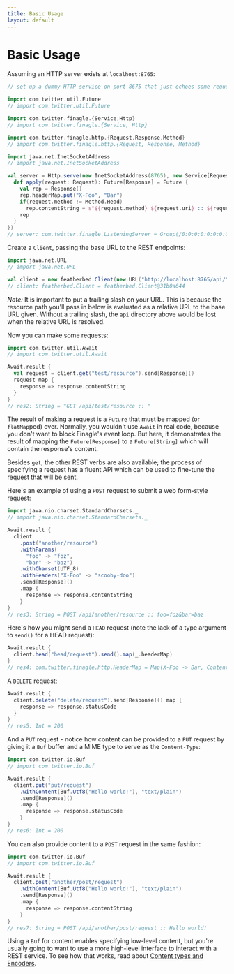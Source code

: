 ```yaml
---
title: Basic Usage
layout: default
---
```


# Basic Usage

Assuming an HTTP server exists at `localhost:8765`:

```scala
// set up a dummy HTTP service on port 8675 that just echoes some request information

import com.twitter.util.Future
// import com.twitter.util.Future

import com.twitter.finagle.{Service,Http}
// import com.twitter.finagle.{Service, Http}

import com.twitter.finagle.http.{Request,Response,Method}
// import com.twitter.finagle.http.{Request, Response, Method}

import java.net.InetSocketAddress
// import java.net.InetSocketAddress

val server = Http.serve(new InetSocketAddress(8765), new Service[Request, Response] {
  def apply(request: Request): Future[Response] = Future {
    val rep = Response()
    rep.headerMap.put("X-Foo", "Bar")
    if(request.method != Method.Head)
      rep.contentString = s"${request.method} ${request.uri} :: ${request.contentString}"
    rep
  }
})
// server: com.twitter.finagle.ListeningServer = Group(/0:0:0:0:0:0:0:0:8765)
```

Create a `Client`, passing the base URL to the REST endpoints:

```scala
import java.net.URL
// import java.net.URL

val client = new featherbed.Client(new URL("http://localhost:8765/api/"))
// client: featherbed.Client = featherbed.Client@31b0a644
```
*Note:* It is important to put a trailing slash on your URL.  This is because the resource path you'll pass in below
is evaluated as a relative URL to the base URL given.  Without a trailing slash, the `api` directory above would be
lost when the relative URL is resolved.

Now you can make some requests:

```scala
import com.twitter.util.Await
// import com.twitter.util.Await

Await.result {
  val request = client.get("test/resource").send[Response]()
  request map {
    response => response.contentString
  }
}
// res2: String = "GET /api/test/resource :: "
```

The result of making a request is a `Future` that must be mapped (or `flatMap`ped) over.  Normally, you wouldn't use
`Await` in real code, because you don't want to block Finagle's event loop.  But here, it demonstrates the result of
mapping the `Future[Response]` to a `Future[String]` which will contain the response's content.

Besides `get`, the other REST verbs are also available; the process of specifying a request has a fluent API which
can be used to fine-tune the request that will be sent.

Here's an example of using a `POST` request to submit a web form-style request:

```scala
import java.nio.charset.StandardCharsets._
// import java.nio.charset.StandardCharsets._

Await.result {
  client
    .post("another/resource")
    .withParams(
      "foo" -> "foz",
      "bar" -> "baz")
    .withCharset(UTF_8)
    .withHeaders("X-Foo" -> "scooby-doo")
    .send[Response]()
    .map {
      response => response.contentString
    }
}
// res3: String = POST /api/another/resource :: foo=foz&bar=baz
```

Here's how you might send a `HEAD` request (note the lack of a type argument to `send()` for a HEAD request):

```scala
Await.result {
  client.head("head/request").send().map(_.headerMap)
}
// res4: com.twitter.finagle.http.HeaderMap = Map(X-Foo -> Bar, Content-Length -> 0)
```

A `DELETE` request:

```scala
Await.result {
  client.delete("delete/request").send[Response]() map {
    response => response.statusCode
  }
}
// res5: Int = 200
```

And a `PUT` request - notice how content can be provided to a `PUT` request by giving it a `Buf` buffer and a MIME type
to serve as the `Content-Type`:

```scala
import com.twitter.io.Buf
// import com.twitter.io.Buf

Await.result {
  client.put("put/request")
    .withContent(Buf.Utf8("Hello world!"), "text/plain")
    .send[Response]()
    .map {
      response => response.statusCode
    }
}
// res6: Int = 200
```

You can also provide content to a `POST` request in the same fashion:

```scala
import com.twitter.io.Buf
// import com.twitter.io.Buf

Await.result {
  client.post("another/post/request")
    .withContent(Buf.Utf8("Hello world!"), "text/plain")
    .send[Response]()
    .map {
      response => response.contentString
    }
}
// res7: String = POST /api/another/post/request :: Hello world!
```




Using a `Buf` for content enables specifying low-level content, but you're usually going to want to use a more
high-level interface to interact with a REST service. To see how that works, read about
[Content types and Encoders](03-content-types-and-encoders.html).
